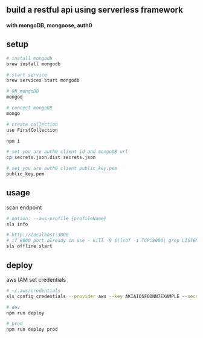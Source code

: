 ## build a restful api using serverless framework
#### with mongoDB, mongoose, auth0

## setup
```bash
# install mongodb
brew install mongodb

# start service
brew services start mongodb

# ON mongoDB
mongod

# connect mongoDB
mongo

# create collection
use FirstCollection
```

```bash
npm i
```

```bash
# set you are auth0 client id and mongoDB url
cp secrets.json.dist secrets.json
```

```bash
# set you are auth0 client public_key.pem
public_key.pem
```

## usage
scan endpoint
```bash
# option: --aws-profile {profileName}
sls info
```

```bash
# http://localhost:3000
# if 8000 port already in use - kill -9 $(lsof -i TCP:8000| grep LISTEN | awk '{print $2}')
sls offline start
```

## deploy
aws IAM set credentials
```bash
# ~/.aws/credentials
sls config credentials --provider aws --key AKIAIOSFODNN7EXAMPLE --secret wJalrXUtnFEMI/K7MDENG/bPxRfiCYEXAMPLEKEY
```

```bash
# dev
npm run deploy

# prod
npm run deploy prod
```
